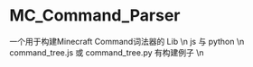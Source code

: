 # MC_Command_Parser
一个用于构建Minecraft Command词法器的 Lib \n
js 与 python \n
command_tree.js 或 command_tree.py 有构建例子 \n
